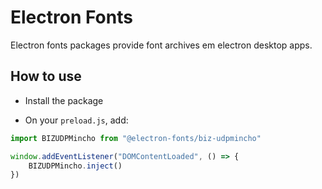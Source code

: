 # Electron Fonts

Electron fonts packages provide font archives em electron desktop apps.

## How to use

* Install the package

* On your `preload.js`, add:

```ts
import BIZUDPMincho from "@electron-fonts/biz-udpmincho"

window.addEventListener("DOMContentLoaded", () => {
    BIZUDPMincho.inject()
})
```
